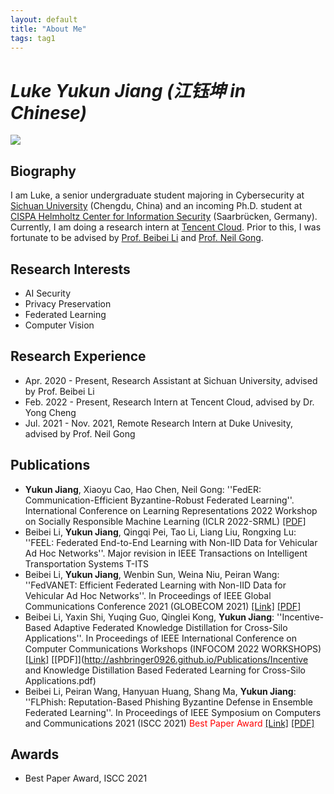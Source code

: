 ```yaml
---
layout: default
title: "About Me"
tags: tag1 
---
```



# *Luke Yukun Jiang (江钰坤 in Chinese)*

![](https://s3.bmp.ovh/imgs/2022/03/5a99ff101bb299f1.jpeg)


## Biography

I am Luke, a senior undergraduate student majoring in Cybersecurity at [Sichuan University](https://www.scu.edu.cn/) (Chengdu, China) and an incoming Ph.D. student at [CISPA Helmholtz Center for Information Security](https://cispa.de) (Saarbrücken, Germany). Currently, I am doing a research intern at [Tencent Cloud](https://cloud.tencent.com/). Prior to this, I was fortunate to be advised by [Prof. Beibei Li](https://li-beibei.github.io/) and [Prof. Neil Gong](https://people.duke.edu/~zg70/index.html).



## Research Interests

* AI Security
* Privacy Preservation
* Federated Learning
* Computer Vision


## Research Experience

* Apr. 2020 - Present, Research Assistant at Sichuan University, advised by Prof. Beibei Li
* Feb. 2022 - Present, Research Intern at Tencent Cloud, advised by Dr. Yong Cheng
* Jul. 2021 - Nov. 2021, Remote Research Intern at Duke Univesity, advised by Prof. Neil Gong 


## Publications

* **Yukun Jiang**, Xiaoyu Cao, Hao Chen, Neil Gong: ''FedER: Communication-Efficient Byzantine-Robust Federated Learning''. International Conference on Learning Representations 2022 Workshop on Socially Responsible Machine Learning (ICLR 2022-SRML) [\[PDF\]](http://ashbringer0926.github.io/Publications/FedER.pdf) 
* Beibei Li, **Yukun Jiang**, Qingqi Pei, Tao Li, Liang Liu, Rongxing Lu: ''FEEL: Federated End-to-End Learning with Non-IID Data for Vehicular Ad Hoc Networks''. Major revision in IEEE Transactions on Intelligent Transportation Systems T-ITS 
* Beibei Li, **Yukun Jiang**, Wenbin Sun, Weina Niu, Peiran Wang: ''FedVANET: Efficient Federated Learning with Non-IID Data for Vehicular Ad Hoc Networks''. In Proceedings of IEEE Global Communications Conference 2021 (GLOBECOM 2021) [\[Link\]](https://ieeexplore.ieee.org/document/9685068) [\[PDF\]](http://ashbringer0926.github.io/Publications/FedVANET.pdf)
* Beibei Li, Yaxin Shi, Yuqing Guo, Qinglei Kong, **Yukun Jiang**: ''Incentive-Based Adaptive Federated Knowledge Distillation for Cross-Silo Applications''. In Proceedings of IEEE International Conference on Computer Communications Workshops (INFOCOM 2022 WORKSHOPS) [\[Link\]](https://ieeexplore.ieee.org/document/9685068) [\[PDF\]](http://ashbringer0926.github.io/Publications/Incentive and Knowledge Distillation Based Federated Learning for Cross-Silo Applications.pdf)
* Beibei Li, Peiran Wang, Hanyuan Huang, Shang Ma, **Yukun Jiang**: ''FLPhish: Reputation-Based Phishing Byzantine Defense in Ensemble Federated Learning''. In Proceedings of IEEE Symposium on Computers and Communications 2021 (ISCC 2021) <font color=red>Best Paper Award</font> [\[Link\]](https://ieeexplore.ieee.org/abstract/document/9631506) [\[PDF\]](http://ashbringer0926.github.io/Publications/FLPhish.pdf)


## Awards

* Best Paper Award, ISCC 2021
